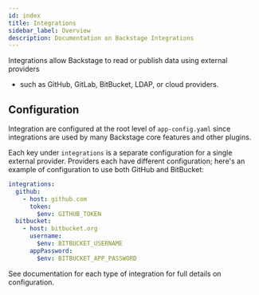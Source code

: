 ```yaml
---
id: index
title: Integrations
sidebar_label: Overview
description: Documentation on Backstage Integrations
---
```


Integrations allow Backstage to read or publish data using external providers

- such as GitHub, GitLab, BitBucket, LDAP, or cloud providers.

## Configuration

Integration are configured at the root level of `app-config.yaml` since
integrations are used by many Backstage core features and other plugins.

Each key under `integrations` is a separate configuration for a single external
provider. Providers each have different configuration; here's an example of
configuration to use both GitHub and BitBucket:

```yaml
integrations:
  github:
    - host: github.com
      token:
        $env: GITHUB_TOKEN
  bitbucket:
    - host: bitbucket.org
      username:
        $env: BITBUCKET_USERNAME
      appPassword:
        $env: BITBUCKET_APP_PASSWORD
```

See documentation for each type of integration for full details on
configuration.

